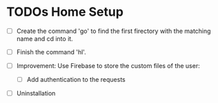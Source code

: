 # TODOs Home Setup

* [ ] Create the command 'go' to find the first firectory with the matching name and cd into it.

* [ ] Finish the command 'hl'.

* [ ] Improvement: Use Firebase to store the custom files of the user:
  * [ ] Add authentication to the requests

* [ ] Uninstallation